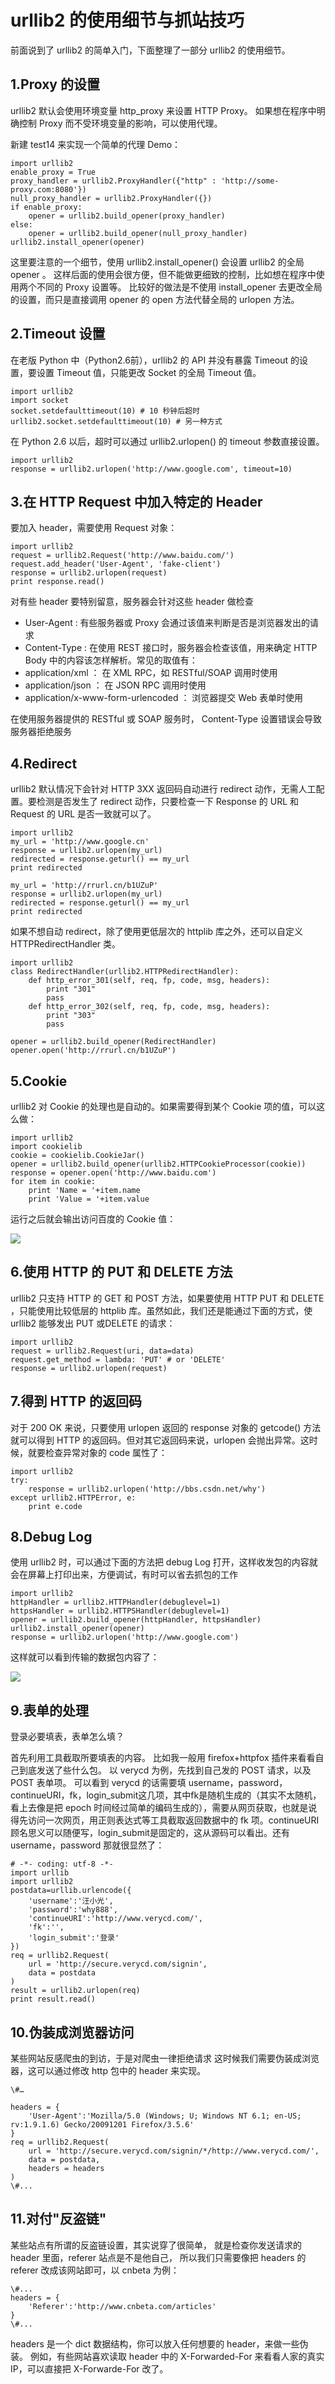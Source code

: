 # urllib2 的使用细节与抓站技巧

前面说到了 urllib2 的简单入门，下面整理了一部分 urllib2 的使用细节。

## 1.Proxy 的设置

urllib2 默认会使用环境变量 http_proxy 来设置 HTTP Proxy。
如果想在程序中明确控制 Proxy 而不受环境变量的影响，可以使用代理。

新建 test14 来实现一个简单的代理 Demo：

```
import urllib2  
enable_proxy = True  
proxy_handler = urllib2.ProxyHandler({"http" : 'http://some-proxy.com:8080'})  
null_proxy_handler = urllib2.ProxyHandler({})  
if enable_proxy:  
    opener = urllib2.build_opener(proxy_handler)  
else:  
    opener = urllib2.build_opener(null_proxy_handler)  
urllib2.install_opener(opener)  
```

这里要注意的一个细节，使用 urllib2.install_opener() 会设置 urllib2 的全局 opener 。
这样后面的使用会很方便，但不能做更细致的控制，比如想在程序中使用两个不同的 Proxy 设置等。
比较好的做法是不使用 install_opener 去更改全局的设置，而只是直接调用 opener 的 open 方法代替全局的 urlopen 方法。

## 2.Timeout 设置

在老版 Python 中（Python2.6前），urllib2 的 API 并没有暴露 Timeout 的设置，要设置 Timeout 值，只能更改 Socket 的全局 Timeout 值。

```
import urllib2  
import socket  
socket.setdefaulttimeout(10) # 10 秒钟后超时  
urllib2.socket.setdefaulttimeout(10) # 另一种方式  
```

在 Python 2.6 以后，超时可以通过 urllib2.urlopen() 的 timeout 参数直接设置。

```
import urllib2  
response = urllib2.urlopen('http://www.google.com', timeout=10)  
```

## 3.在 HTTP Request 中加入特定的 Header

要加入 header，需要使用 Request 对象：

```
import urllib2  
request = urllib2.Request('http://www.baidu.com/')  
request.add_header('User-Agent', 'fake-client')  
response = urllib2.urlopen(request)  
print response.read()  
```

对有些 header 要特别留意，服务器会针对这些 header 做检查  


- User-Agent : 有些服务器或 Proxy 会通过该值来判断是否是浏览器发出的请求  
- Content-Type : 在使用 REST 接口时，服务器会检查该值，用来确定 HTTP Body 中的内容该怎样解析。常见的取值有：  
- application/xml ： 在 XML RPC，如 RESTful/SOAP 调用时使用
- application/json ： 在 JSON RPC 调用时使用  
- application/x-www-form-urlencoded ： 浏览器提交 Web 表单时使用  

在使用服务器提供的 RESTful 或 SOAP 服务时， Content-Type 设置错误会导致服务器拒绝服务

## 4.Redirect

urllib2 默认情况下会针对 HTTP 3XX 返回码自动进行 redirect 动作，无需人工配置。要检测是否发生了 redirect 动作，只要检查一下 Response 的 URL 和 Request 的 URL 是否一致就可以了。

```
import urllib2  
my_url = 'http://www.google.cn'  
response = urllib2.urlopen(my_url)  
redirected = response.geturl() == my_url  
print redirected  
  
my_url = 'http://rrurl.cn/b1UZuP'  
response = urllib2.urlopen(my_url)  
redirected = response.geturl() == my_url  
print redirected  
```

如果不想自动 redirect，除了使用更低层次的 httplib 库之外，还可以自定义HTTPRedirectHandler 类。

```
import urllib2  
class RedirectHandler(urllib2.HTTPRedirectHandler):  
    def http_error_301(self, req, fp, code, msg, headers):  
        print "301"  
        pass  
    def http_error_302(self, req, fp, code, msg, headers):  
        print "303"  
        pass  
  
opener = urllib2.build_opener(RedirectHandler)  
opener.open('http://rrurl.cn/b1UZuP')  
```

## 5.Cookie

urllib2 对 Cookie 的处理也是自动的。如果需要得到某个 Cookie 项的值，可以这么做：

```
import urllib2  
import cookielib  
cookie = cookielib.CookieJar()  
opener = urllib2.build_opener(urllib2.HTTPCookieProcessor(cookie))  
response = opener.open('http://www.baidu.com')  
for item in cookie:  
    print 'Name = '+item.name  
    print 'Value = '+item.value  
```

运行之后就会输出访问百度的 Cookie 值：

![](images/4.png)

## 6.使用 HTTP 的 PUT 和 DELETE 方法

urllib2 只支持 HTTP 的 GET 和 POST 方法，如果要使用 HTTP PUT 和 DELETE ，只能使用比较低层的 httplib 库。虽然如此，我们还是能通过下面的方式，使 urllib2 能够发出 PUT 或DELETE 的请求：

```
import urllib2  
request = urllib2.Request(uri, data=data)  
request.get_method = lambda: 'PUT' # or 'DELETE'  
response = urllib2.urlopen(request)  
```

## 7.得到 HTTP 的返回码

对于 200 OK 来说，只要使用 urlopen 返回的 response 对象的 getcode() 方法就可以得到 HTTP 的返回码。但对其它返回码来说，urlopen 会抛出异常。这时候，就要检查异常对象的 code 属性了：

```
import urllib2  
try:  
    response = urllib2.urlopen('http://bbs.csdn.net/why')  
except urllib2.HTTPError, e:  
    print e.code  
```

## 8.Debug Log

使用 urllib2 时，可以通过下面的方法把 debug Log 打开，这样收发包的内容就会在屏幕上打印出来，方便调试，有时可以省去抓包的工作

```
import urllib2  
httpHandler = urllib2.HTTPHandler(debuglevel=1)  
httpsHandler = urllib2.HTTPSHandler(debuglevel=1)  
opener = urllib2.build_opener(httpHandler, httpsHandler)  
urllib2.install_opener(opener)  
response = urllib2.urlopen('http://www.google.com')  
```

这样就可以看到传输的数据包内容了：

![](images/5.png)

## 9.表单的处理

登录必要填表，表单怎么填？

首先利用工具截取所要填表的内容。
比如我一般用 firefox+httpfox 插件来看看自己到底发送了些什么包。
以 verycd 为例，先找到自己发的 POST 请求，以及 POST 表单项。
可以看到 verycd 的话需要填 username，password，continueURI，fk，login\_submit这几项，其中fk是随机生成的（其实不太随机，看上去像是把 epoch 时间经过简单的编码生成的），需要从网页获取，也就是说得先访问一次网页，用正则表达式等工具截取返回数据中的 fk 项。continueURI 顾名思义可以随便写，login\_submit是固定的，这从源码可以看出。还有 username，password 那就很显然了：

```
# -*- coding: utf-8 -*-  
import urllib  
import urllib2  
postdata=urllib.urlencode({  
    'username':'汪小光',  
    'password':'why888',  
    'continueURI':'http://www.verycd.com/',  
    'fk':'',  
    'login_submit':'登录'  
})  
req = urllib2.Request(  
    url = 'http://secure.verycd.com/signin',  
    data = postdata  
)  
result = urllib2.urlopen(req)  
print result.read()   
```

## 10.伪装成浏览器访问

某些网站反感爬虫的到访，于是对爬虫一律拒绝请求
这时候我们需要伪装成浏览器，这可以通过修改 http 包中的 header 来实现。

```
\#…  
  
headers = {  
    'User-Agent':'Mozilla/5.0 (Windows; U; Windows NT 6.1; en-US; rv:1.9.1.6) Gecko/20091201 Firefox/3.5.6'  
}  
req = urllib2.Request(  
    url = 'http://secure.verycd.com/signin/*/http://www.verycd.com/',  
    data = postdata,  
    headers = headers  
)  
\#...  
```

## 11.对付"反盗链"

某些站点有所谓的反盗链设置，其实说穿了很简单，
就是检查你发送请求的 header 里面，referer 站点是不是他自己，
所以我们只需要像把 headers 的 referer 改成该网站即可，以 cnbeta 为例：

```
\#...
headers = {
    'Referer':'http://www.cnbeta.com/articles'
}
\#...
```

headers 是一个 dict 数据结构，你可以放入任何想要的 header，来做一些伪装。
例如，有些网站喜欢读取 header 中的 X-Forwarded-For 来看看人家的真实 IP，可以直接把 X-Forwarde-For 改了。
